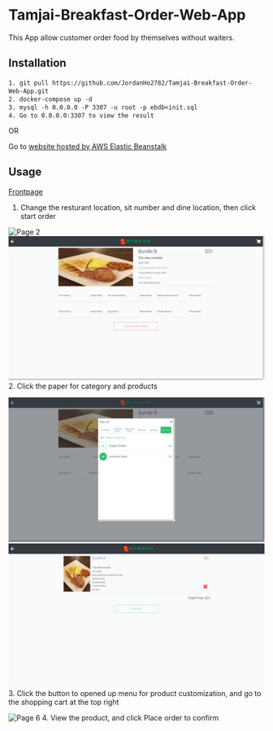 # Tamjai-Breakfast-Order-Web-App
This App allow customer order food by themselves without waiters. 

## Installation
```
1. git pull https://github.com/JordanHo2782/Tamjai-Breakfast-Order-Web-App.git
2. docker-compose up -d
3. mysql -h 0.0.0.0 -P 3307 -u root -p ebdb<init.sql
4. Go to 0.0.0.0:3307 to view the result
```
OR

Go to [website hosted by AWS Elastic Beanstalk](http://tamjaibreakfastorderwebapp-env.eba-cmzeizih.us-east-2.elasticbeanstalk.com/)

## Usage
[Frontpage](https://github.com/JordanHo2782/Tamjai-Breakfast-Order-Web-App/blob/master/screenshots/frontpage.png)
1. Change the resturant location, sit number and dine location, then click start order


![Page 2](https://github.com/JordanHo2782/Tamjai-Breakfast-Order-Web-App/blob/master/screenshots/page2.png)
![Page 3](https://github.com/JordanHo2782/Tamjai-Breakfast-Order-Web-App/blob/master/screenshots/page3.png)
2. Click the paper for category and products


![Page 4](https://github.com/JordanHo2782/Tamjai-Breakfast-Order-Web-App/blob/master/screenshots/page4.png)
![Page 5](https://github.com/JordanHo2782/Tamjai-Breakfast-Order-Web-App/blob/master/screenshots/page5.png)
3. Click the button to opened up menu for product customization, and go to the shopping cart at the top right


![Page 6](https://github.com/JordanHo2782/Tamjai-Breakfast-Order-Web-App/blob/master/screenshots/page6.png)
4. View the product, and click Place order to confirm
